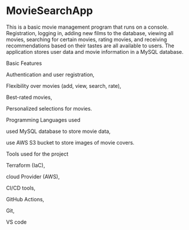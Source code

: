 # MovieSearchApp

This is a basic movie management program that runs on a console. Registration, logging in, adding new films to the database, viewing all movies, searching for certain movies, rating movies, and receiving recommendations based on their tastes are all available to users. The application stores user data and movie information in a MySQL database.








Basic Features

Authentication and user registration,

Flexibility over movies (add, view, search, rate),

Best-rated movies,

Personalized selections for movies.






Programming Languages used

used MySQL database to store movie data, 

use AWS S3 bucket to store images of movie covers.









Tools used for the project


Terraform (IaC),

cloud Provider (AWS),

CI/CD tools,

GitHub Actions,

Git,

VS code


